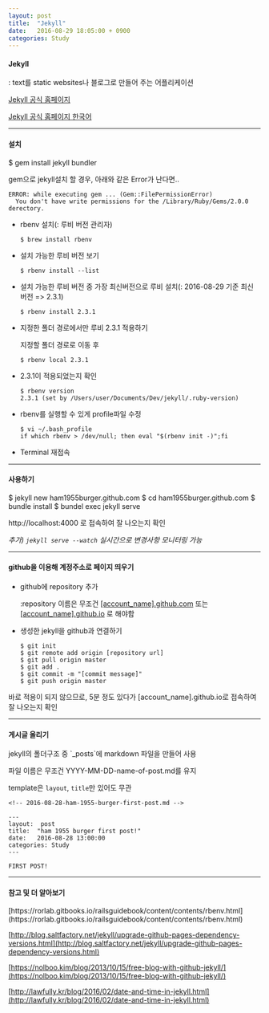 ```yaml
---
layout: post
title:  "Jekyll"
date:   2016-08-29 18:05:00 + 0900
categories: Study
---
```

<h4> Jekyll </h4>
: text를 static websites나 블로그로 만들어 주는 어플리케이션

[Jekyll 공식 홈페이지](http://jekyllrb.com)

[Jekyll 공식 홈페이지 한국어](http://jekyllrb-ko.github.io)

---
<h4> 설치 </h4>
    $ gem install jekyll bundler

gem으로 jekyll설치 할 경우, 아래와 같은 Error가 난다면..

    ERROR: while executing gem ... (Gem::FilePermissionError)
      You don't have write permissions for the /Library/Ruby/Gems/2.0.0 derectory.

* rbenv 설치(: 루비 버전 관리자)

      $ brew install rbenv

* 설치 가능한 루비 버전 보기

      $ rbenv install --list

* 설치 가능한 루비 버전 중 가장 최신버전으로 루비 설치(: 2016-08-29 기준 최신 버전 => 2.3.1)

      $ rbenv install 2.3.1

* 지정한 폴더 경로에서만 루비 2.3.1 적용하기

  지정할 폴더 경로로 이동 후

      $ rbenv local 2.3.1

* 2.3.1이 적용되었는지 확인

      $ rbenv version
      2.3.1 (set by /Users/user/Documents/Dev/jekyll/.ruby-version)

* rbenv를 실행할 수 있게 profile파일 수정

      $ vi ~/.bash_profile
      if which rbenv > /dev/null; then eval "$(rbenv init -)";fi

* Terminal 재접속

---
<h4> 사용하기 </h4>
    $ jekyll new ham1955burger.github.com
    $ cd ham1955burger.github.com
    $ bundle install
    $ bundel exec jekyll serve

http://localhost:4000 로 접속하여 잘 나오는지 확인

*추가) `jekyll serve --watch` 실시간으로 변경사항 모니터링 가능*

---
<h4> github을 이용해 계정주소로 페이지 띄우기 </h4>

* github에 repository 추가

  :repository 이름은 무조건 <u>[account_name].github.com</u> 또는 <u>[account_name].github.io</u> 로 해야함

* 생성한 jekyll을 github과 연결하기

      $ git init
      $ git remote add origin [repository url]
      $ git pull origin master
      $ git add .
      $ git commit -m "[commit message]"
      $ git push origin master

바로 적용이 되지 않으므로, 5분 정도 있다가 [account_name].github.io로 접속하여 잘 나오는지 확인

---
<h4> 게시글 올리기 </h4>
jekyll의 폴더구조 중 `_posts`에 markdown 파일을 만들어 사용

파일 이름은 무조건 YYYY-MM-DD-name-of-post.md를 유지

template은 `layout`, `title`만 있어도 무관

    <!-- 2016-08-28-ham-1955-burger-first-post.md -->

    ---
    layout:  post
    title:  "ham 1955 burger first post!"
    date:   2016-08-28 13:00:00
    categories: Study
    ---

    FIRST POST!

---
<h4> 참고 및 더 알아보기 </h4>
[https://rorlab.gitbooks.io/railsguidebook/content/contents/rbenv.html](https://rorlab.gitbooks.io/railsguidebook/content/contents/rbenv.html)

[http://blog.saltfactory.net/jekyll/upgrade-github-pages-dependency-versions.html](http://blog.saltfactory.net/jekyll/upgrade-github-pages-dependency-versions.html)

[https://nolboo.kim/blog/2013/10/15/free-blog-with-github-jekyll/](https://nolboo.kim/blog/2013/10/15/free-blog-with-github-jekyll/)

[http://lawfully.kr/blog/2016/02/date-and-time-in-jekyll.html](http://lawfully.kr/blog/2016/02/date-and-time-in-jekyll.html)
